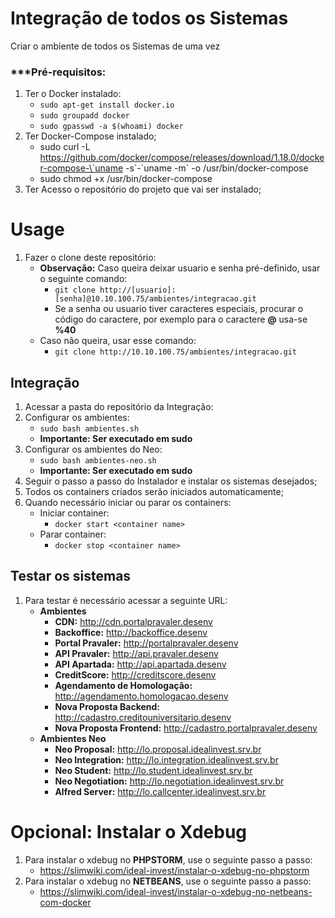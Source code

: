 # Integração de todos os Sistemas

Criar o ambiente de todos os Sistemas de uma vez

### ***Pré-requisitos:

1. Ter o Docker instalado:
    * `sudo apt-get install docker.io`
    * `sudo groupadd docker`
    * `sudo gpasswd -a $(whoami) docker`
2. Ter Docker-Compose instalado;
    * sudo curl -L https://github.com/docker/compose/releases/download/1.18.0/docker-compose-\`uname -s\`-\`uname -m` -o /usr/bin/docker-compose
    * sudo chmod +x /usr/bin/docker-compose
3. Ter Acesso o repositório do projeto que vai ser instalado;


# Usage

1. Fazer o clone deste repositório:
    * **Observação:** Caso queira deixar usuario e senha pré-definido, 
    usar o seguinte comando:
         * `git clone http://[usuario]:[senha]@10.10.100.75/ambientes/integracao.git`
         * Se a senha ou usuario tiver caracteres especiais, 
         procurar o código do caractere, 
         por exemplo para o caractere **@** usa-se **%40**
    * Caso não queira, usar esse comando:     
        * `git clone http://10.10.100.75/ambientes/integracao.git`

       
## Integração
1. Acessar a pasta do repositório da Integração:
2. Configurar os ambientes:
    * `sudo bash ambientes.sh` 
    * **Importante: Ser executado em sudo** 
3. Configurar os ambientes do Neo:
    * `sudo bash ambientes-neo.sh` 
    * **Importante: Ser executado em sudo**      
4. Seguir o passo a passo do Instalador e instalar os sistemas desejados;
5. Todos os containers criados serão iniciados automaticamente;
6. Quando necessário iniciar ou parar os containers:
    * Iniciar container:
        * `docker start <container name>`
    * Parar container:
        * `docker stop <container name>`    
    
        
## Testar os sistemas
1. Para testar é necessário acessar a seguinte URL:
    * **Ambientes**    
        * **CDN:** http://cdn.portalpravaler.desenv
        * **Backoffice:** http://backoffice.desenv
        * **Portal Pravaler:** http://portalpravaler.desenv
        * **API Pravaler:** http://api.pravaler.desenv
        * **API Apartada:** http://api.apartada.desenv
        * **CreditScore:** http://creditscore.desenv
        * **Agendamento de Homologação:** http://agendamento.homologacao.desenv
        * **Nova Proposta Backend:** http://cadastro.creditouniversitario.desenv
        * **Nova Proposta Frontend:** http://cadastro.portalpravaler.desenv
    * **Ambientes Neo** 
        * **Neo Proposal:** http://lo.proposal.idealinvest.srv.br
        * **Neo Integration:** http://lo.integration.idealinvest.srv.br
        * **Neo Student:** http://lo.student.idealinvest.srv.br
        * **Neo Negotiation:** http://lo.negotiation.idealinvest.srv.br
        * **Alfred Server:** http://lo.callcenter.idealinvest.srv.br
    
# Opcional: Instalar o Xdebug
1. Para instalar o xdebug no **PHPSTORM**, use o seguinte passo a passo:
    * https://slimwiki.com/ideal-invest/instalar-o-xdebug-no-phpstorm
2. Para instalar o xdebug no **NETBEANS**, use o seguinte passo a passo:
    * https://slimwiki.com/ideal-invest/instalar-o-xdebug-no-netbeans-com-docker